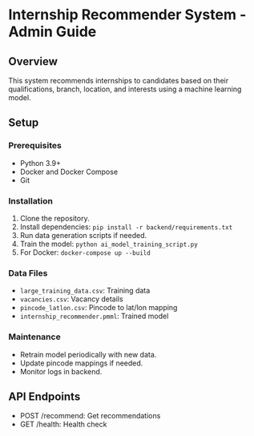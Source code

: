 # Internship Recommender System - Admin Guide

## Overview
This system recommends internships to candidates based on their qualifications, branch, location, and interests using a machine learning model.

## Setup

### Prerequisites
- Python 3.9+
- Docker and Docker Compose
- Git

### Installation
1. Clone the repository.
2. Install dependencies: `pip install -r backend/requirements.txt`
3. Run data generation scripts if needed.
4. Train the model: `python ai_model_training_script.py`
5. For Docker: `docker-compose up --build`

### Data Files
- `large_training_data.csv`: Training data
- `vacancies.csv`: Vacancy details
- `pincode_latlon.csv`: Pincode to lat/lon mapping
- `internship_recommender.pmml`: Trained model

### Maintenance
- Retrain model periodically with new data.
- Update pincode mappings if needed.
- Monitor logs in backend.

## API Endpoints
- POST /recommend: Get recommendations
- GET /health: Health check
